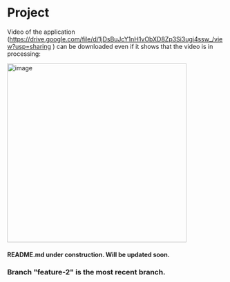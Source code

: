 # Project

Video of the application (https://drive.google.com/file/d/1jDsBuJcY1nH1vObXD8Zp3Si3ugi4ssw_/view?usp=sharing
) can be downloaded even if it shows that the video is in processing:

<img width="415" alt="image" src="https://user-images.githubusercontent.com/56838325/181397494-636ec687-bbfa-48de-b225-5bf3ab862e5c.png">

#### README.md under construction. Will be updated soon.


### Branch "feature-2" is the most recent branch.
